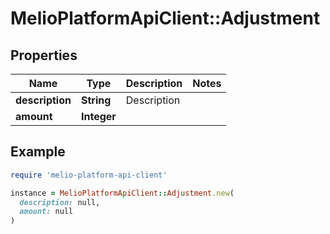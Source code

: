 # MelioPlatformApiClient::Adjustment

## Properties

| Name | Type | Description | Notes |
| ---- | ---- | ----------- | ----- |
| **description** | **String** | Description |  |
| **amount** | **Integer** |  |  |

## Example

```ruby
require 'melio-platform-api-client'

instance = MelioPlatformApiClient::Adjustment.new(
  description: null,
  amount: null
)
```


